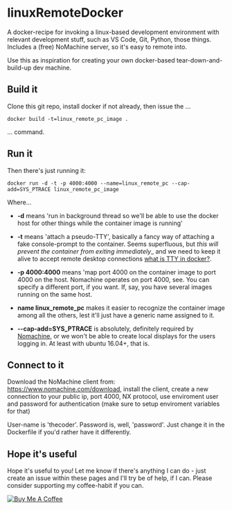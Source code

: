 
# linuxRemoteDocker

A docker-recipe for invoking a linux-based development environment with relevant development stuff, such as VS Code, Git, Python, those things. Includes a (free) NoMachine server, so it's easy to remote into.

Use this as inspiration for creating your own docker-based tear-down-and-build-up dev machine.


## Build it

Clone this git repo, install docker if not already, then issue the ...

```
docker build -t=linux_remote_pc_image .
```

... command. 

## Run it

Then there's just running it: 

```
docker run -d -t -p 4000:4000 --name=linux_remote_pc --cap-add=SYS_PTRACE linux_remote_pc_image
```

Where...

* __-d__ means 'run in background thread so we'll be able to use the docker host for other things while the container image is running'

* __-t__ means 'attach a pseudo-TTY', basically a fancy way of attaching a fake console-prompt to the container. Seems superfluous, but _this will prevent the container from exiting immediately__ and we need to keep it alive to accept remote desktop connections [what is TTY in docker?](https://www.quora.com/What-does-the-t-or-tty-do-in-Docker).

* __-p 4000:4000__ means 'map port 4000 on the container image to port 4000 on the host. Nomachine operates on port 4000, see. You can specify a different port, if you want. If, say, you have several images running on the same host.

* __name linux_remote_pc__ makes it easier to recognize the container image among all the others, lest it'll just have a generic name assigned to it.

* __--cap-add=SYS_PTRACE__ is absolutely, definitely required by [Nomachine](https://www.nomachine.com/DT08M00099), or we won't be able to create local displays for the users logging in. At least with ubuntu 16.04+, that is.

## Connect to it

Download the NoMachine client from: https://www.nomachine.com/download, install the client, create a new connection to your public ip, port 4000, NX protocol, use enviroment user and password for authentication (make sure to setup enviroment variables for that)

User-name is 'thecoder'. Password is, well, 'password'. Just change it in the Dockerfile if you'd rather have it differently.


## Hope it's useful

Hope it's useful to you! Let me know if there's anything I can do - just create an issue within these pages and I'll try be of help, if I can. Please consider supporting my coffee-habit if you can.

<a href="https://www.buymeacoffee.com/Ghi82pFzV" target="_blank"><img src="https://www.buymeacoffee.com/assets/img/custom_images/yellow_img.png" alt="Buy Me A Coffee" style="height: auto !important;width: auto !important;" ></a>